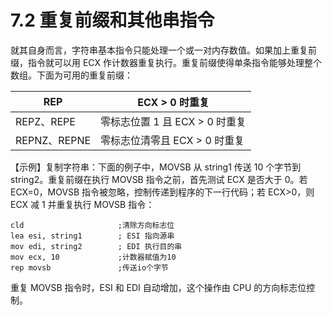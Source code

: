 # 7.2 重复前缀和其他串指令

就其自身而言，字符串基本指令只能处理一个或一对内存数值。如果加上重复前缀，指令就可以用 ECX 作计数器重复执行。重复前缀使得单条指令能够处理整个数组。下面为可用的重复前缀：

| REP          | ECX > 0 时重复                 |
| ------------ | ------------------------------ |
| REPZ、REPE   | 零标志位置 1 且 ECX > 0 时重复 |
| REPNZ、REPNE | 零标志位清零且 ECX > 0 时重复  |

【示例】复制字符串：下面的例子中，MOVSB 从 string1 传送 10 个字节到 string2。重复前缀在执行 MOVSB 指令之前，首先测试 ECX 是否大于 0。若 ECX=0，MOVSB 指令被忽略，控制传递到程序的下一行代码；若 ECX>0，则 ECX 减 1 并重复执行 MOVSB 指令：

```assembly
cld						;清除方向标志位
lea esi, string1		; ESI 指向源串
mov edi, string2		; EDI 执行目的串
mov ecx, 10				;计数器赋值为10
rep movsb				;传送io个字节
```

重复 MOVSB 指令时，ESI 和 EDI 自动增加，这个操作由 CPU 的方向标志位控制。